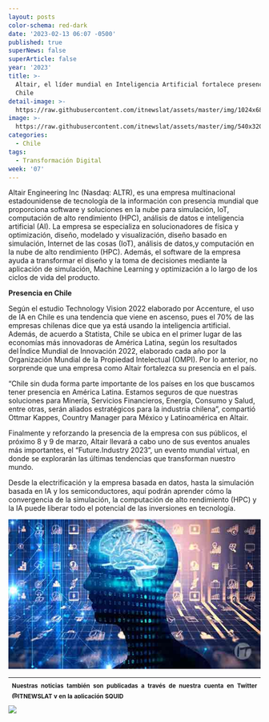 ```yaml
---
layout: posts
color-schema: red-dark
date: '2023-02-13 06:07 -0500'
published: true
superNews: false
superArticle: false
year: '2023'
title: >-
  Altair, el líder mundial en Inteligencia Artificial fortalece presencia en
  Chile
detail-image: >-
  https://raw.githubusercontent.com/itnewslat/assets/master/img/1024x680/Inteligencia-Artificial-digital-g.jpg
image: >-
  https://raw.githubusercontent.com/itnewslat/assets/master/img/540x320/Inteligencia-Artificial-digital-p.jpg
categories:
  - Chile
tags:
  - Transformación Digital
week: '07'
---
```

Altair Engineering Inc (Nasdaq: ALTR), es una empresa multinacional estadounidense de tecnología de la información con presencia mundial que proporciona software y soluciones en la nube para simulación, IoT, computación de alto rendimiento (HPC), análisis de datos e inteligencia artificial (AI).  La empresa se especializa en solucionadores de física y optimización, diseño, modelado y visualización, diseño basado en simulación, Internet de las cosas (IoT), análisis de datos,y computación en la nube de alto rendimiento (HPC). Además, el software de la empresa ayuda a transformar el diseño y la toma de decisiones mediante la aplicación de simulación, Machine Learning  y optimización a lo largo de los ciclos de vida del producto.
 
**Presencia en Chile**

Según el estudio Technology Vision 2022 elaborado por Accenture, el uso de IA en Chile es una tendencia que viene en ascenso, pues el 70% de las empresas chilenas dice que ya está usando la inteligencia artificial. Además, de acuerdo a Statista, Chile se ubica en el primer lugar de las economías más innovadoras de América Latina, según los resultados del Índice Mundial de Innovación 2022, elaborado cada año por la Organización Mundial de la Propiedad Intelectual (OMPI). Por lo anterior, no sorprende que una empresa como Altair fortalezca su presencia en el país.
 
“Chile sin duda forma parte importante de los países en los que buscamos tener presencia en América Latina. Estamos seguros de que nuestras soluciones para Minería, Servicios Financieros, Energía, Consumo y Salud, entre otras, serán aliados estratégicos para la industria chilena”, compartió Ottmar Kappes, Country Manager para México y Latinoamérica en Altair.
 
Finalmente y reforzando la presencia de la empresa con sus públicos, el próximo 8 y 9 de marzo, Altair llevará a cabo uno de sus eventos anuales más importantes, el “Future.Industry 2023”, un evento mundial virtual, en donde se explorarán las últimas tendencias que transforman nuestro mundo.
 
Desde la electrificación y la empresa basada en datos, hasta la simulación basada en IA y los semiconductores, aquí podrán aprender cómo la convergencia de la simulación, la computación de alto rendimiento (HPC) y la IA puede liberar todo el potencial de las inversiones en tecnología.

![](https://raw.githubusercontent.com/itnewslat/assets/master/img/540x320/Inteligencia-Artificial-digital-p.jpg)

<table style="height: 42px;" width="569">
<tbody>
<tr>
<td style="text-align: justify;"><sub><strong>Nuestras noticias también son publicadas a través de nuestra cuenta en Twitter <a href="https://twitter.com/itnewslat?lang=es">@ITNEWSLAT</a> y en la aplicación <a href="https://squidapp.co/en/">SQUID</a></strong></sub></td>
</tr>
</tbody>
</table>

<img src="https://tracker.metricool.com/c3po.jpg?hash=56f88a41e39ab42c063cc51676587a04"/>